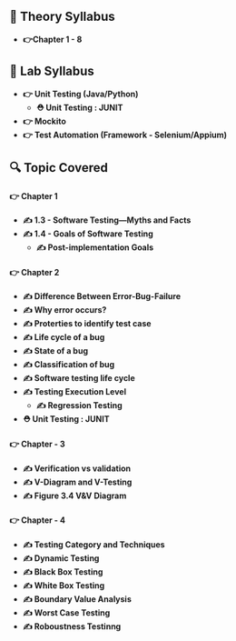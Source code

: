 
## 🍂 Theory Syllabus

- **👉Chapter 1 - 8**

## 🎅 Lab Syllabus

- **👉 Unit Testing (Java/Python)**
    - **⛑️ Unit Testing : JUNIT**
- **👉 Mockito**
- **👉 Test Automation (Framework - Selenium/Appium)**


## 🔍 Topic Covered

#### 👉 Chapter 1
- **✍️ 1.3 - Software Testing—Myths and Facts**
- **✍️ 1.4 - Goals of Software Testing**
    - **✍️ Post-implementation Goals**

#### 👉 Chapter 2
- **✍️ Difference Between Error-Bug-Failure**
- **✍️ Why error occurs?**
- **✍️ Proterties to identify test case**
- **✍️ Life cycle of a bug**
- **✍️ State of a bug**
- **✍️ Classification of bug**
- **✍️ Software testing life cycle**
- **✍️ Testing Execution Level**
    - **✍️ Regression Testing**
- **⛑️ Unit Testing : JUNIT**


#### 👉 Chapter - 3

- **✍️ Verification vs validation**
- **✍️ V-Diagram and V-Testing**
- **✍️ Figure 3.4 V&V Diagram**


#### 👉 Chapter - 4

- **✍️ Testing Category and Techniques**
- **✍️ Dynamic Testing**
- **✍️ Black Box Testing**
- **✍️ White Box Testing**
- **✍️ Boundary Value Analysis**
- **✍️ Worst Case Testing**
- **✍️ Roboustness Testinng**
